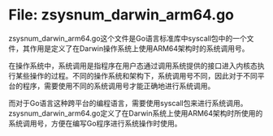 # File: zsysnum_darwin_arm64.go

zsysnum_darwin_arm64.go这个文件是Go语言标准库中syscall包中的一个文件，其作用是定义了在Darwin操作系统上使用ARM64架构时的系统调用号。

在操作系统中，系统调用是指程序在用户态通过调用系统提供的接口进入内核态执行某些操作的过程。不同的操作系统和架构下，系统调用号不同，因此对于不同平台的程序，需要使用不同的系统调用号才能正确地进行系统调用。

而对于Go语言这种跨平台的编程语言，需要使用syscall包来进行系统调用。zsysnum_darwin_arm64.go定义了在Darwin系统上使用ARM64架构时所使用的系统调用号，方便在编写Go程序进行系统操作时使用。

